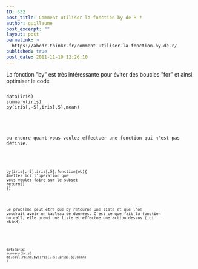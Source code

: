 ```yaml
---
ID: 632
post_title: Comment utiliser la fonction by de R ?
author: guillaume
post_excerpt: ""
layout: post
permalink: >
  https://abcdr.thinkr.fr/comment-utiliser-la-fonction-by-de-r/
published: true
post_date: 2011-11-10 12:26:10
---
```

La fonction "by" est très intéressante pour éviter des boucles "for" et ainsi optimiser le code<br /> <pre><code><p>data(iris)<br />summary(iris)<br />by(iris[,-5],iris[,5],mean)<br /> </p></pre> <br />ou encore quant vous voulez effectuer une fonction qui n'est pas définie.<br /><br /> <pre><code><br /> by(iris[,-5],iris[,5],function(ob){<br />#mettez ici l'opération que vous voulez faire sur le subset<br />return()<br />})<br />  <br /> </pre> <br />Le problème peut être que by retourne une liste et que l'on voudrait avoir un tableau de données. C'est ce que fait la fonction do.call, elle prend une liste et effectue une action dessus (ici rbind).<br /><br /> <pre><code><br /> <br />data(iris)<br />summary(iris)<br />do.call(rbind,by(iris[,-5],iris[,5],mean) )<br /><br /> </pre>